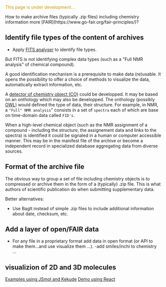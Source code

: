 
<p style="color:#CC9900">This page is under development...</p>
How to make archive files (typically .zip files) including chemistry information more [FAIR](https://www.go-fair.org/fair-principles/)?

## Identify file types of the content of archives
- Apply [FITS analyser](https://projects.iq.harvard.edu/fits) to identify file types.

But FITS is not identifying complex data types (such as a "Full NMR analysis" of chemical compound). 

A good identification mechanism is a prerequisite to make data (re)usable. It opens the possibility to offer a choice of methods to visualize the data, automatically extract information, etc. 

A [detector of chemistry object (CO)](chemisty_object_detector.md) could be developped. It may be based on an onthology which may also be developped. The onthology (possibly [OWL](https://www.w3.org/TR/owl2-primer/)) would defined the type of data, their structure. For example, in NMR, a `"Full" NMR analysis`" consists in a set of `spectra` each of which are base on time-domain data called `FID's`. 

When a high-level chemical object (such as the NMR assignment of a compound - including the structure, the assignement data and links to the spectra) is identified it could be signaled in a human or computer accessible manner. This may be in the manifest file of the archive or become a independent record in specialized database aggregating data from diverse sources.

## Format of the archive file
The obvious way to group a set of file including chemistry objects is to compressed or archive them in the form of a (typically) .zip file. This is what authors of scientific publication do when submitting supplementary data.

Better alternatives:
- Use BagIt instead of simple .zip files to include additional information about date, checksum, etc.


## Add a layer of open/FAIR data 
- For any file in a proprietary format add data in open format (or API to make them...and use visualize them ...).
-add smiles/inchi to chemistry ...

## visualizion of 2D and 3D molecules 
[Examples using JSmol and Kekude](https://gr-jeannerat-unige.github.io/macrolide-antibiotics/page1)
[Demo using React](https://zakodium.github.io/react-ocl)


